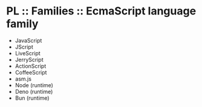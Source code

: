 # PL :: Families :: EcmaScript language family

- JavaScript
- JScript
- LiveScript
- JerryScript
- ActionScript
- CoffeeScript
- asm.js
- Node (runtime)
- Deno (runtime)
- Bun (runtime)
